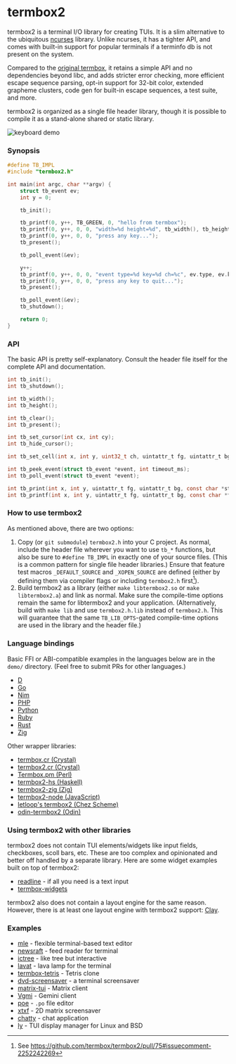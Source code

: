 # termbox2

termbox2 is a terminal I/O library for creating TUIs. It is a slim alternative
to the ubiquitous [ncurses](https://invisible-island.net/ncurses) library.
Unlike ncurses, it has a tighter API, and comes with built-in support for
popular terminals if a terminfo db is not present on the system.

Compared to the [original termbox](https://github.com/termbox/termbox), it
retains a simple API and no dependencies beyond libc, and adds stricter error
checking, more efficient escape sequence parsing, opt-in support for 32-bit
color, extended grapheme clusters, code gen for built-in escape sequences, a
test suite, and more.

termbox2 is organized as a single file header library, though it is possible to
compile it as a stand-alone shared or static library.

![keyboard demo](demo/keyboard.gif)

### Synopsis

```c
#define TB_IMPL
#include "termbox2.h"

int main(int argc, char **argv) {
    struct tb_event ev;
    int y = 0;

    tb_init();

    tb_printf(0, y++, TB_GREEN, 0, "hello from termbox");
    tb_printf(0, y++, 0, 0, "width=%d height=%d", tb_width(), tb_height());
    tb_printf(0, y++, 0, 0, "press any key...");
    tb_present();

    tb_poll_event(&ev);

    y++;
    tb_printf(0, y++, 0, 0, "event type=%d key=%d ch=%c", ev.type, ev.key, ev.ch);
    tb_printf(0, y++, 0, 0, "press any key to quit...");
    tb_present();

    tb_poll_event(&ev);
    tb_shutdown();

    return 0;
}
```

### API

The basic API is pretty self-explanatory. Consult the header file itself for
the complete API and documentation.

```c
int tb_init();
int tb_shutdown();

int tb_width();
int tb_height();

int tb_clear();
int tb_present();

int tb_set_cursor(int cx, int cy);
int tb_hide_cursor();

int tb_set_cell(int x, int y, uint32_t ch, uintattr_t fg, uintattr_t bg);

int tb_peek_event(struct tb_event *event, int timeout_ms);
int tb_poll_event(struct tb_event *event);

int tb_print(int x, int y, uintattr_t fg, uintattr_t bg, const char *str);
int tb_printf(int x, int y, uintattr_t fg, uintattr_t bg, const char *fmt, ...);
```

### How to use termbox2

As mentioned above, there are two options:

1. Copy (or `git submodule`) `termbox2.h` into your C project. As normal,
   include the header file wherever you want to use `tb_*` functions, but also
   be sure to `#define TB_IMPL` in exactly one of your source files. (This is a
   common pattern for single file header libraries.) Ensure that feature test
   macros `_DEFAULT_SOURCE` and `_XOPEN_SOURCE` are defined (either by defining
   them via compiler flags or including `termbox2.h` first[^1]).
2. Build termbox2 as a library (either `make libtermbox2.so` or
   `make libtermbox2.a`) and link as normal. Make sure the compile-time options
   remain the same for libtermbox2 and your application. (Alternatively, build
   with `make lib` and use `termbox2.h.lib` instead of `termbox2.h`. This will
   guarantee that the same `TB_LIB_OPTS`-gated compile-time options are used in
   the library and the header file.)

### Language bindings

Basic FFI or ABI-compatible examples in the languages below are in the `demo/`
directory. (Feel free to submit PRs for other languages.)

* [D](demo/example.d)
* [Go](demo/example.go)
* [Nim](demo/example.nim)
* [PHP](demo/example.php)
* [Python](demo/example.py)
* [Ruby](demo/example.rb)
* [Rust](demo/example.rs)
* [Zig](demo/example.zig)

Other wrapper libraries:

* [termbox.cr (Crystal)](https://github.com/thmisch/termbox.cr)
* [termbox2.cr (Crystal)](https://github.com/homonoidian/termbox2.cr)
* [Termbox.pm (Perl)](https://github.com/sanko/Termbox.pm)
* [termbox2-hs (Haskell)](https://github.com/gatlin/termbox2-hs)
* [termbox2-zig (Zig)](https://sr.ht/~kolunmi/termbox2-zig)
* [termbox2-node (JavaScript)](https://github.com/RauliL/termbox2-node)
* [letloop's termbox2 (Chez Scheme)](https://github.com/letloop/letloop/)
* [odin-termbox2 (Odin)](https://github.com/sudokit/odin-termbox2)

### Using termbox2 with other libraries

termbox2 does not contain TUI elements/widgets like input fields, checkboxes,
scoll bars, etc. These are too complex and opinionated and better off handled
by a separate library. Here are some widget examples built on top of termbox2:

* [readline](demo/readline.c) - if all you need is a text input
* [termbox-widgets](https://github.com/git-bruh/termbox-widgets)

termbox2 also does not contain a layout engine for the same reason. However,
there is at least one layout engine with termbox2 support:
[Clay](https://github.com/nicbarker/clay).

### Examples

* [mle](https://github.com/adsr/mle) - flexible terminal-based text editor
* [newsraft](https://codeberg.org/newsraft/newsraft) - feed reader for terminal
* [ictree](https://github.com/NikitaIvanovV/ictree) - like tree but interactive
* [lavat](https://github.com/AngelJumbo/lavat) - lava lamp for the terminal
* [termbox-tetris](https://github.com/zacharygraber/termbox-tetris) - Tetris clone
* [dvd-screensaver](https://github.com/yamin-shihab/dvd-screensaver) - a terminal screensaver
* [matrix-tui](https://github.com/git-bruh/matrix-tui) - Matrix client
* [Vgmi](https://github.com/RealMelkor/Vgmi) - Gemini client
* [poe](https://sr.ht/~strahinja/poe/) - `.po` file editor
* [xtxf](https://github.com/charlesrocket/xtxf) - 2D matrix screensaver
* [chatty](https://git.spacehb.net/chatty) - chat application
* [ly](https://codeberg.org/fairyglade/ly) - TUI display manager for Linux and BSD

[^1]: See https://github.com/termbox/termbox2/pull/75#issuecomment-2252242269
